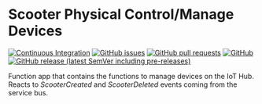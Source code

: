 # Scooter Physical Control/Manage Devices
[![Continuous Integration](https://github.com/e-scooter-2077/scooter-physical-control.manage-devices/actions/workflows/ci.yml/badge.svg?event=push)](https://github.com/e-scooter-2077/scooter-physical-control.manage-devices/actions/workflows/ci.yml)
[![GitHub issues](https://img.shields.io/github/issues-raw/e-scooter-2077/scooter-physical-control.manage-devices?style=plastic)](https://github.com/e-scooter-2077/scooter-physical-control.manage-devices/issues)
[![GitHub pull requests](https://img.shields.io/github/issues-pr-raw/e-scooter-2077/scooter-physical-control.manage-devices?style=plastic)](https://github.com/e-scooter-2077/scooter-physical-control.manage-devices/pulls)
[![GitHub](https://img.shields.io/github/license/e-scooter-2077/scooter-physical-control.manage-devices?style=plastic)](/LICENSE)
[![GitHub release (latest SemVer including pre-releases)](https://img.shields.io/github/v/release/e-scooter-2077/scooter-physical-control.manage-devices?include_prereleases&style=plastic)](https://github.com/e-scooter-2077/scooter-physical-control.manage-devices/releases)

Function app that contains the functions to manage devices on the IoT Hub.
Reacts to *ScooterCreated* and *ScooterDeleted* events coming from the service bus.

